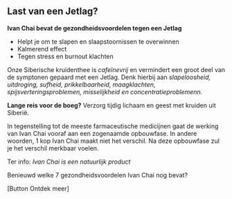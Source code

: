 ## Last van een Jetlag?

**Ivan Chai bevat de gezondheidsvoordelen tegen een Jetlag**
* Helpt je om te slapen en slaapstoornissen te overwinnen
* Kalmerend effect
* Tegen stress en burnout klachten

Onze Siberische kruidenthee is _cafeïnevrij_ en vermindert een groot deel van de symptonen gepaard met een Jetlag.
Denk hierbij aan _slapeloosheid, uitdroging, sufheid, prikkelbaarheid, maagklachten, spijsverteringsproblemen, misselijkheid en concentratieproblemenn._

**Lange reis voor de boeg?** 
Verzorg tijdig lichaam en geest met kruiden uit Siberië. 

In tegenstelling tot de meeste farmaceutische medicijnen gaat de werking van Ivan Chai vooraf aan een zogenaamde opbouwfase. In andere woorden, 1 kop Ivan Chai maakt niet het verschil. Na deze opbouwfase zul je het verschil merkbaar voelen. 

Ter info: _Ivan Chai is een natuurlijk product_

Benieuwd welke 7 gezondheidsvoordelen Ivan Chai nog bevat? 

[Button Ontdek meer]
